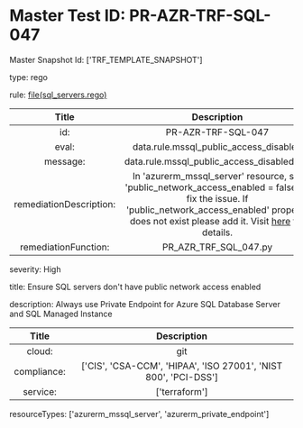 



# Master Test ID: PR-AZR-TRF-SQL-047


Master Snapshot Id: ['TRF_TEMPLATE_SNAPSHOT']

type: rego

rule: [file(sql_servers.rego)]  
  
  
  
  

|Title|Description|
| :---: | :---: |
|id: |PR-AZR-TRF-SQL-047|
|eval: |data.rule.mssql_public_access_disabled|
|message: |data.rule.mssql_public_access_disabled_err|
|remediationDescription: |In 'azurerm_mssql_server' resource, set 'public_network_access_enabled = false' to fix the issue. If 'public_network_access_enabled' property does not exist please add it. Visit <a href='https://registry.terraform.io/providers/hashicorp/azurerm/latest/docs/resources/mssql_server#public_network_access_enabled' target='_blank'>here</a> for details.|
|remediationFunction: |PR_AZR_TRF_SQL_047.py|


severity: High

title: Ensure SQL servers don't have public network access enabled

description: Always use Private Endpoint for Azure SQL Database Server and SQL Managed Instance  
  
  

|Title|Description|
| :---: | :---: |
|cloud: |git|
|compliance: |['CIS', 'CSA-CCM', 'HIPAA', 'ISO 27001', 'NIST 800', 'PCI-DSS']|
|service: |['terraform']|


resourceTypes: ['azurerm_mssql_server', 'azurerm_private_endpoint']


[file(sql_servers.rego)]: https://github.com/prancer-io/prancer-compliance-test/tree/master/azure/terraform/sql_servers.rego
